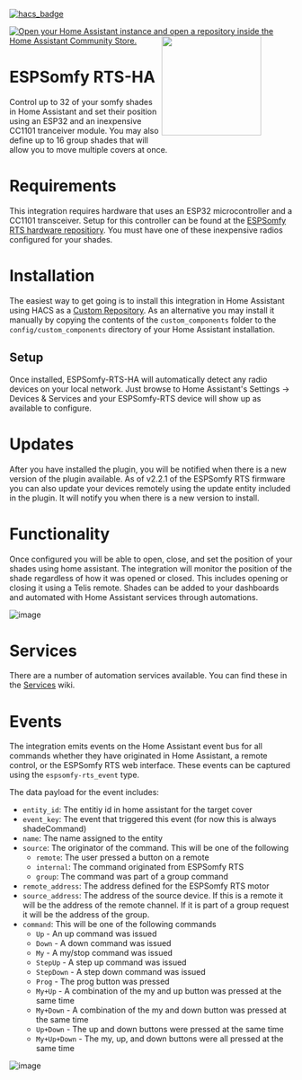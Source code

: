 [![hacs_badge](https://img.shields.io/badge/HACS-Custom-41BDF5.svg?style=for-the-badge)](https://github.com/hacs/integration) 

[![Open your Home Assistant instance and open a repository inside the Home Assistant Community Store.](https://my.home-assistant.io/badges/hacs_repository.svg)](https://my.home-assistant.io/redirect/hacs_repository/?owner=rstrouse&repository=espsomfy-rts-ha)
# ESPSomfy RTS-HA <image src="https://user-images.githubusercontent.com/47839015/218900217-81f88955-67b8-4ed8-8e97-271de66c555e.png" align="right" style="margin-top:-2em;width:177px;margin-right:2em;display:inline-block;float:right;"></image>
Control up to 32 of your somfy shades in Home Assistant and set their position using an ESP32 and an inexpensive CC1101 tranceiver module.  You may also define up to 16 group shades that will allow you to move multiple covers at once.

# Requirements
This integration requires hardware that uses an ESP32 microcontroller and a CC1101 transceiver.  Setup for this controller can be found at the [ESPSomfy RTS hardware repositiory](https://github.com/rstrouse/ESPSomfy-RTS).  You must have one of these inexpensive radios configured for your shades.

# Installation
The easiest way to get going is to install this integration in Home Assistant using HACS as a [Custom Repository](https://hacs.xyz/docs/faq/custom_repositories/).  As an alternative you may install it manually by copying the contents of the `custom_components` folder to the `config/custom_components` directory of your Home Assistant installation.

## Setup
Once installed, ESPSomfy-RTS-HA will automatically detect any radio devices on your local network. Just browse to Home Assistant's Settings &rarr; Devices & Services and your ESPSomfy-RTS device will show up as available to configure.

# Updates
After you have installed the plugin, you will be notified when there is a new version of the plugin available.  As of v2.2.1 of the ESPSomfy RTS firmware you can also update your devices remotely using the update entity included in the plugin.  It will notify you when there is a new version to install.

# Functionality
Once configured you will be able to open, close, and set the position of your shades using home assistant.  The integration will monitor the position of the shade regardless of how it was opened or closed.  This includes opening or closing it using a Telis remote.  Shades can be added to your dashboards and automated with Home Assistant services through automations.

![image](https://user-images.githubusercontent.com/47839015/213933858-95042e9e-0874-4e58-8123-87146439a20e.png)

# Services
There are a number of automation services available.  You can find these in the [Services](https://github.com/rstrouse/ESPSomfy-RTS-HA/wiki/Services) wiki.

# Events
The integration emits events on the Home Assistant event bus for all commands whether they have originated in Home Assistant, a remote control, or the ESPSomfy RTS web interface.  These events can be captured using the `espsomfy-rts_event` type.

The data payload for the event includes:
* `entity_id`: The entitiy id in home assistant for the target cover
* `event_key`: The event that triggered this event (for now this is always shadeCommand)
* `name`: The name assigned to the entity
* `source`: The originator of the command.  This will be one of the following
  * `remote`: The user pressed a button on a remote
  * `internal`: The command originated from ESPSomfy RTS
  * `group`: The command was part of a group command
* `remote_address`: The address defined for the ESPSomfy RTS motor
* `source_address`: The address of the source device.  If this is a remote it will be the address of the remote channel.  If it is part of a group request it will be the address of the group.
* `command`: This will be one of the following commands
  * `Up` - An up command was issued
  * `Down` - A down command was issued
  * `My` - A my/stop command was issued
  * `StepUp` - A step up command was issued
  * `StepDown` - A step down command was issued
  * `Prog` - The prog button was pressed
  * `My+Up` - A combination of the my and up button was pressed at the same time
  * `My+Down` - A combination of the my and down button was pressed at the same time
  * `Up+Down` - The up and down buttons were pressed at the same time
  * `My+Up+Down` - The my, up, and down buttons were all pressed at the same time
  

![image](https://github.com/rstrouse/ESPSomfy-RTS-HA/assets/47839015/2fbf4ad8-86b4-4d4e-ac8e-ce04ba4adeeb)





